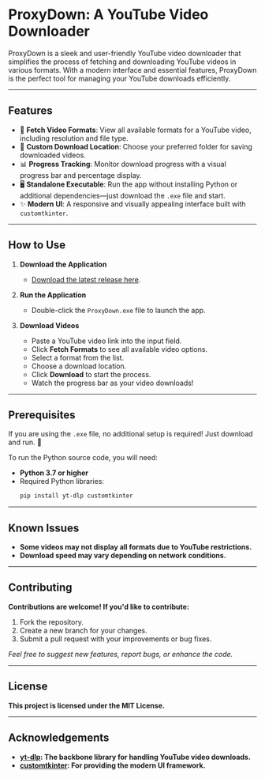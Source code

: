 # **ProxyDown: A YouTube Video Downloader**

ProxyDown is a sleek and user-friendly YouTube video downloader that simplifies the process of fetching and downloading YouTube videos in various formats. With a modern interface and essential features, ProxyDown is the perfect tool for managing your YouTube downloads efficiently.

---

## **Features**

- 🎥 **Fetch Video Formats**: View all available formats for a YouTube video, including resolution and file type.  
- 📂 **Custom Download Location**: Choose your preferred folder for saving downloaded videos.  
- 📊 **Progress Tracking**: Monitor download progress with a visual progress bar and percentage display.  
- 🖥️ **Standalone Executable**: Run the app without installing Python or additional dependencies—just download the `.exe` file and start.  
- ✨ **Modern UI**: A responsive and visually appealing interface built with `customtkinter`.  

---

## **How to Use**

1. **Download the Application**  
   - [Download the latest release here](https://github.com/lanarkite99/YT_Downloader/blob/master/dist/main.exe).

2. **Run the Application**  
   - Double-click the `ProxyDown.exe` file to launch the app.

3. **Download Videos**  
   - Paste a YouTube video link into the input field.  
   - Click **Fetch Formats** to see all available video options.  
   - Select a format from the list.  
   - Choose a download location.  
   - Click **Download** to start the process.  
   - Watch the progress bar as your video downloads!


---

## **Prerequisites**

If you are using the `.exe` file, no additional setup is required! Just download and run. 🎉  

To run the Python source code, you will need:  
- **Python 3.7 or higher**  
- Required Python libraries:
  ```bash
  pip install yt-dlp customtkinter
---

## **Known Issues**
- **Some videos may not display all formats due to YouTube restrictions.**  
- **Download speed may vary depending on network conditions.** 

---

## **Contributing**
**Contributions are welcome! If you'd like to contribute:**
1. Fork the repository.
2. Create a new branch for your changes.
3. Submit a pull request with your improvements or bug fixes.
   
*Feel free to suggest new features, report bugs, or enhance the code.*

---

## **License**
**This project is licensed under the MIT License.**

---

## **Acknowledgements**
- **[yt-dlp](https://github.com/yt-dlp/yt-dlp): The backbone library for handling YouTube video downloads.**
- **[customtkinter](https://customtkinter.tomschimansky.com/): For providing the modern UI framework.**





